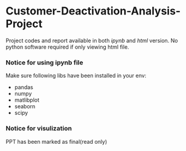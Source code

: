 # Customer-Deactivation-Analysis-Project
Project codes and report available in both _ipynb_ and _html_ version. No python software required if only viewing html file.
### Notice for using ipynb file
Make sure following libs have been installed in your env:
- pandas
- numpy
- matlibplot
- seaborn
- scipy

### Notice for visulization 
PPT has been marked as final(read only)

